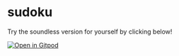 # sudoku

Try the soundless version for yourself by clicking below!

[![Open in Gitpod](https://gitpod.io/button/open-in-gitpod.svg)](https://gitpod.io/#https://github.com/LPRowe/sudoku)
